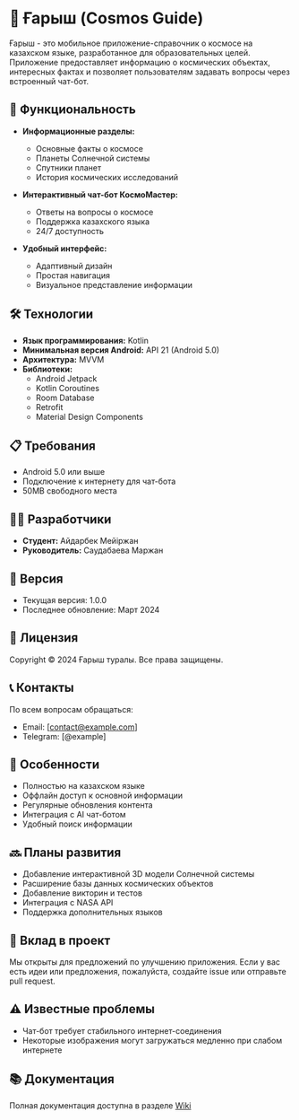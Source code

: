 # 🌌 Ғарыш (Cosmos Guide)

Ғарыш - это мобильное приложение-справочник о космосе на казахском языке, разработанное для образовательных целей. Приложение предоставляет информацию о космических объектах, интересных фактах и позволяет пользователям задавать вопросы через встроенный чат-бот.

## 📱 Функциональность

- **Информационные разделы:**
  - Основные факты о космосе
  - Планеты Солнечной системы
  - Спутники планет
  - История космических исследований

- **Интерактивный чат-бот КосмоМастер:**
  - Ответы на вопросы о космосе
  - Поддержка казахского языка
  - 24/7 доступность

- **Удобный интерфейс:**
  - Адаптивный дизайн
  - Простая навигация
  - Визуальное представление информации

## 🛠 Технологии

- **Язык программирования:** Kotlin
- **Минимальная версия Android:** API 21 (Android 5.0)
- **Архитектура:** MVVM
- **Библиотеки:**
  - Android Jetpack
  - Kotlin Coroutines
  - Room Database
  - Retrofit
  - Material Design Components

## 📋 Требования

- Android 5.0 или выше
- Подключение к интернету для чат-бота
- 50MB свободного места

## 👨‍💻 Разработчики

- **Студент:** Айдарбек Мейіржан
- **Руководитель:** Саудабаева Маржан

## 🔄 Версия

- Текущая версия: 1.0.0
- Последнее обновление: Март 2024

## 📝 Лицензия

Copyright © 2024 Ғарыш туралы. Все права защищены.

## 📞 Контакты

По всем вопросам обращаться:
- Email: [contact@example.com]
- Telegram: [@example]

## 🌟 Особенности

- Полностью на казахском языке
- Оффлайн доступ к основной информации
- Регулярные обновления контента
- Интеграция с AI чат-ботом
- Удобный поиск информации

## 🔜 Планы развития

- Добавление интерактивной 3D модели Солнечной системы
- Расширение базы данных космических объектов
- Добавление викторин и тестов
- Интеграция с NASA API
- Поддержка дополнительных языков

## 🤝 Вклад в проект

Мы открыты для предложений по улучшению приложения. Если у вас есть идеи или предложения, пожалуйста, создайте issue или отправьте pull request.

## ⚠️ Известные проблемы

- Чат-бот требует стабильного интернет-соединения
- Некоторые изображения могут загружаться медленно при слабом интернете

## 📚 Документация

Полная документация доступна в разделе [Wiki](link-to-wiki)
